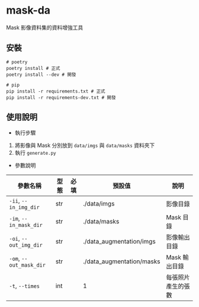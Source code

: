 # mask-da

Mask 影像資料集的資料增強工具

## 安裝

```shell
# poetry
poetry install # 正式
poetry install --dev # 開發

# pip
pip install -r requirements.txt # 正式
pip install -r requirements-dev.txt # 開發
```

## 使用說明

- 執行步驟

1. 將影像與 Mask 分別放到 `data/imgs` 與 `data/masks` 資料夾下
2. 執行 `generate.py`

- 參數說明

| 參數名稱                | 型態 | 必填 | 預設值                    | 說明               |
| ----------------------- | ---- | ---- | ------------------------- | ------------------ |
| `-ii`, `--in_img_dir`   | str  |      | ./data/imgs               | 影像目錄           |
| `-im`, `--in_mask_dir`  | str  |      | ./data/masks              | Mask 目錄          |
| `-oi`, `--out_img_dir`  | str  |      | ./data_augmentation/imgs  | 影像輸出目錄       |
| `-om`, `--out_mask_dir` | str  |      | ./data_augmentation/masks | Mask 輸出目錄      |
| `-t`, `--times`         | int  |      | 1                         | 每張照片產生的張數 |
